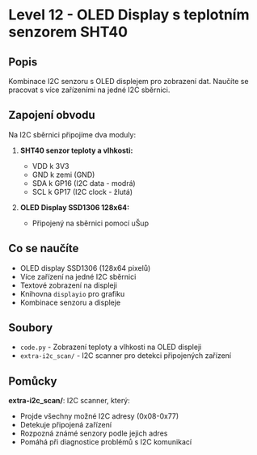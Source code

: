 # Level 12 - OLED Display s teplotním senzorem SHT40

## Popis
Kombinace I2C senzoru s OLED displejem pro zobrazení dat. Naučíte se pracovat s více zařízeními na jedné I2C sběrnici.

## Zapojení obvodu
Na I2C sběrnici připojíme dva moduly:

1) **SHT40 senzor teploty a vlhkosti:**
   - VDD k 3V3
   - GND k zemi (GND)
   - SDA k GP16 (I2C data - modrá)
   - SCL k GP17 (I2C clock - žlutá)

2) **OLED Display SSD1306 128x64:**
   - Připojený na sběrnici pomocí uŠup

## Co se naučíte
- OLED display SSD1306 (128x64 pixelů)
- Více zařízení na jedné I2C sběrnici
- Textové zobrazení na displeji
- Knihovna `displayio` pro grafiku
- Kombinace senzoru a displeje

## Soubory
- `code.py` - Zobrazení teploty a vlhkosti na OLED displeji
- `extra-i2c_scan/` - I2C scanner pro detekci připojených zařízení

## Pomůcky
**extra-i2c_scan/**: I2C scanner, který:
- Projde všechny možné I2C adresy (0x08-0x77)
- Detekuje připojená zařízení
- Rozpozná známé senzory podle jejich adres
- Pomáhá při diagnostice problémů s I2C komunikací
